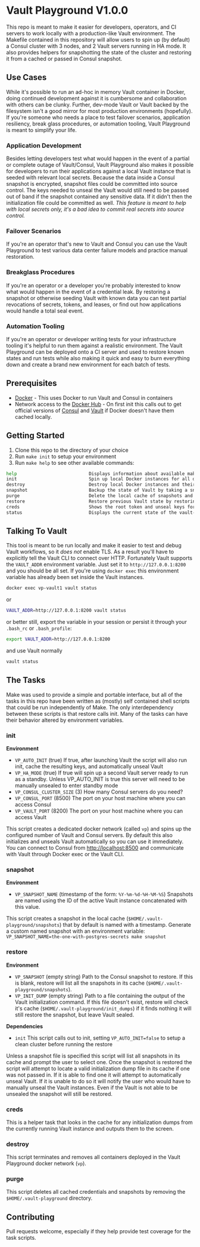 # Vault Playground V1.0.0

This repo is meant to make it easier for developers, operators, and CI servers to work locally with a production-like Vault environment.
The Makefile contained in this repository will allow users to spin up (by default) a Consul cluster with 3 nodes, and 2 Vault servers running
in HA mode. It also provides helpers for snapshotting the state of the cluster and restoring it from a cached or passed in Consul snapshot.

## Use Cases

While it's possible to run an ad-hoc in memory Vault container in Docker, doing continued development against it is cumbersome and collaboration 
with others can be clunky. Further, dev-mode Vault or Vault backed by the filesystem isn't a good mirror for most production environments (hopefully). If you're someone
who needs a place to test failover scenarios, application resiliency, break glass procedures, or automation tooling, Vault Playground is meant to simplify 
your life.

### Application Development
Besides letting developers test what would happen in the event of a partial or complete outage of Vault/Consul, Vault Playground also makes it possible for 
developers to run their applications against a local Vault instance that is seeded with relevant local secrets. Because the data inside a Consul snapshot is
encrypted, snapshot files could be committed into source control. The keys needed to unseal the Vault would still need to be passed out of band if the snapshot 
contained any sensitive data. If it didn't then the initialization file could be committed as well. _This feature is meant to help with local secrets only, 
it's a bad idea to commit real secrets into source control._

### Failover Scenarios
If you're an operator that's new to Vault and Consul you can use the Vault Playground to test various data center failure models and practice manual restoration.

### Breakglass Procedures
If you're an operator or a developer you're probably interested to know what would happen in the event of a credential leak. By restoring a snapshot or otherwise seeding
Vault with known data you can test partial revocations of secrets, tokens, and leases, or find out how applications would handle a total seal event.

### Automation Tooling
If you're an operator or developer writing tests for your infrastructure tooling it's helpful to run them against a realistic environment. The Vault Playground can be 
deployed onto a CI server and used to restore known states and run tests while also making it quick and easy to burn everything down and create a brand new environment
for each batch of tests.

## Prerequisites
  - [Docker](https://www.docker.com/get-docker) - This uses Docker to run Vault and Consul in containers
  - Network access to the [Docker Hub](https://hub.docker.com/) - On first init this calls out to get official versions of [Consul](https://hub.docker.com/_/consul/) and [Vault](https://hub.docker.com/_/vault/) if Docker doesn't have them cached locally.

## Getting Started

1. Clone this repo to the directory of your choice
1. Run `make init` to setup your environment
1. Run `make help` to see other available commands:
```bash
help                           Displays information about available make tasks
init                           Spin up local Docker instances for all dependencies on a dedicated Docker network
destroy                        Destroy local Docker instances and their Docker network
snapshot                       Backup the state of Vault by taking a snapshot of Consul and storing it in the local cache
purge                          Delete the local cache of snapshots and initialization keys
restore                        Restore previous Vault state by restoring a Consul snapshot
creds                          Shows the root token and unseal keys for the currently running Vault instance if available in the local cache
status                         Displays the current state of the vault-playground network in Docker.
```

## Talking To Vault

This tool is meant to be run locally and make it easier to test and debug Vault workflows, so it _does not_ enable TLS. As a result
you'll have to explicitly tell the Vault CLI to connect over HTTP. Fortunately Vault supports the `VAULT_ADDR` environment variable. 
Just set it to `http://127.0.0.1:8200` and you should be all set. If you're using `docker exec` this environment variable has already
been set inside the Vault instances.

```bash
docker exec vp-vault1 vault status
```
or

```bash
VAULT_ADDR=http://127.0.0.1:8200 vault status
```

or better still, export the variable in your session or persist it through your `.bash_rc` or `.bash_profile`:

```bash
export VAULT_ADDR=http://127.0.0.1:8200
```
and use Vault normally
 
```bash
vault status
```

## The Tasks

Make was used to provide a simple and portable interface, but all of the tasks in this repo have been written as (mostly) 
self contained shell scripts that could be run independently of Make. The only interdependency between these scripts is 
that restore calls init. Many of the tasks can have their behavior altered by environment variables.

### init

**Environment**
  - `VP_AUTO_INIT` (true) If true, after launching Vault the script will also run init, cache the resulting keys, and automatically unseal Vault
  - `VP_HA_MODE` (true) If true will spin up a second Vault server ready to run as a standby. Unless VP_AUTO_INIT is true this server will need to be manually unsealed to enter standby mode
  - `VP_CONSUL_CLUSTER_SIZE` (3) How many Consul servers do you need?
  - `VP_CONSUL_PORT` (8500) The port on your host machine where you can access Consul
  - `VP_VAULT_PORT` (8200) The port on your host machine where you can access Vault
  
This script creates a dedicated docker network (called `vp`) and spins up the configured number of Vault and Consul servers. 
By default this also initializes and unseals Vault automatically so you can use it immediately. You can connect to Consul
from [http://localhost:8500](http://localhost:8500) and communicate with Vault through Docker exec or the Vault CLI.

### snapshot

**Environment**
  - `VP_SNAPSHOT_NAME` (timestamp of the form: `%Y-%m-%d-%H-%M-%S`) Snapshots are named using the ID of the active Vault instance concatenated with this value. 

This script creates a snapshot in the local cache (`$HOME/.vault-playground/snapshots`) that by default is named with a timestamp.
Generate a custom named snapshot with an environment variable: `VP_SNAPSHOT_NAME=the-one-with-postgres-secrets make snapshot`

### restore

**Environment**
  - `VP_SNAPSHOT` (empty string) Path to the Consul snapshot to restore. If this is blank, restore will list all the snapshots in its cache (`$HOME/.vault-playground/snapshots`).
  - `VP_INIT_DUMP` (empty string) Path to a file containing the output of the Vault initialization command. If this file doesn't exist, restore will check it's cache (`$HOME/.vault-playground/init_dumps`) if it finds nothing it will still restore the snapshot, but leave Vault sealed.

**Dependencies**
  - `init` This script calls out to init, setting `VP_AUTO_INIT=false` to setup a clean cluster before running the restore 
  
Unless a snapshot file is specified this script will list all snapshots in its cache and prompt the user to select one. 
Once the snapshot is restored the script will attempt to locate a valid initialization dump file in its cache if one was 
not passed in. If it is able to find one it will attempt to automatically unseal Vault. If it is unable to do so it will
notify the user who would have to manually unseal the Vault instances. Even if the Vault is not able to be unsealed the 
snapshot will still be restored. 

### creds

This is a helper task that looks in the cache for any initialization dumps from the currently running Vault instance and
outputs them to the screen. 

### destroy

This script terminates and removes all containers deployed in the Vault Playground docker network (`vp`).

### purge

This script deletes all cached credentials and snapshots by removing the `$HOME/.vault-playground` directory.

## Contributing

Pull requests welcome, especially if they help provide test coverage for the task scripts.
